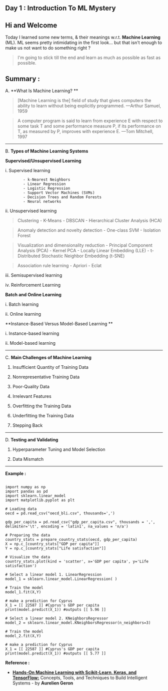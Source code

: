 ## Day 1 : Introduction To ML Mystery

## Hi and Welcome

Today I learned some new terms, & their meanings w.r.t. **Machine Learning** (ML).
ML seems pretty intimidating in the first look... but that isn't enough to make us not want to do something right ?

> I'm going to stick till the end and learn as much as possible as fast as possible.

## Summary :

A. **What Is Machine Learning? **

> [Machine Learning is the] field of study that gives computers the ability to learn without being explicitly programmed. —Arthur Samuel, 1959 

> A computer program is said to learn from experience E with respect to some task T and some performance measure P, if its performance on T, as measured by P, improves with experience E. —Tom Mitchell, 1997 

---

B. **Types of Machine Learning Systems**

**Supervised/Unsupervised Learning**

i. Supervised learning

            - k-Nearest Neighbors
            - Linear Regression
            - Logistic Regression
            - Support Vector Machines (SVMs)
            - Decision Trees and Random Forests 
            - Neural networks

ii. Unsupervised learning

> Clustering
            - K-Means 
            - DBSCAN 
            - Hierarchical Cluster Analysis (HCA) 

> Anomaly detection and novelty detection
            - One-class SVM 
            - Isolation Forest 

> Visualization and dimensionality reduction
            - Principal Component Analysis (PCA) 
            - Kernel PCA 
            - Locally Linear Embedding (LLE) 
            - t-Distributed Stochastic Neighbor Embedding (t-SNE) 

> Association rule learning
            - Apriori 
            - Eclat

iii. Semisupervised learning 

iv. Reinforcement Learning


**Batch and Online Learning**

i. Batch learning 

ii. Online learning 



**Instance-Based Versus Model-Based Learning **

i. Instance-based learning 

ii. Model-based learning 

---

C. **Main Challenges of Machine Learning**

1. Insufficient Quantity of Training Data 

2. Nonrepresentative Training Data 

3. Poor-Quality Data

4. Irrelevant Features 

5. Overfitting the Training Data 

6. Underfitting the Training Data 

7. Stepping Back 

---

D. **Testing and Validating**

1. Hyperparameter Tuning and Model Selection 

2. Data Mismatch 

---

**Example :**

```

import numpy as np
import pandas as pd
import sklearn.linear_model
import matplotlib.pyplot as plt

# Loading data
oecd = pd.read_csv("oecd_bli.csv", thousands=',')

gdp_per_capita = pd.read_csv("gdp_per_capita.csv", thousands = ',', delimiter='\t', encoding = 'latin1', na_values = 'n/a')

# Preparing the data
country_stats = prepare_country_stats(oecd, gdp_per_capita)
X = np.c_[country_stats["GDP per capita"]]
Y = np.c_[country_stats["Life satisfaction"]]

# Visualize the data
country_stats.plot(kind = 'scatter', x='GDP per capita', y='Life satisfaction')

# Select a linear model 1. LinearRegression
model_1 = sklearn.linear_model.LinearRegression( )

# Train the model
model_1.fit(X,Y)

# make a prediction for Cyprus
X_1 = [[ 22587 ]] #Cyprus's GDP per capita
print(model.predict(X_1)) #outputs [[ 5.96 ]]

# Select a linear model 2. KNeighborsRegressor
model_2 = sklearn.linear_model.KNeighborsRegressor(n_neighbors=3)

# Train the model
model_2.fit(X,Y)

# make a prediction for Cyprus
X_1 = [[ 22587 ]] #Cyprus's GDP per capita
print(model.predict(X_1)) #outputs [[ 5.77 ]]

``` 



**Reference :**

-  [**Hands-On Machine Learning with Scikit-Learn, Keras, and TensorFlow:**](https://www.oreilly.com/library/view/hands-on-machine-learning/9781492032632/)  Concepts, Tools, and Techniques to Build Intelligent Systems - by **Aurelien Geron**